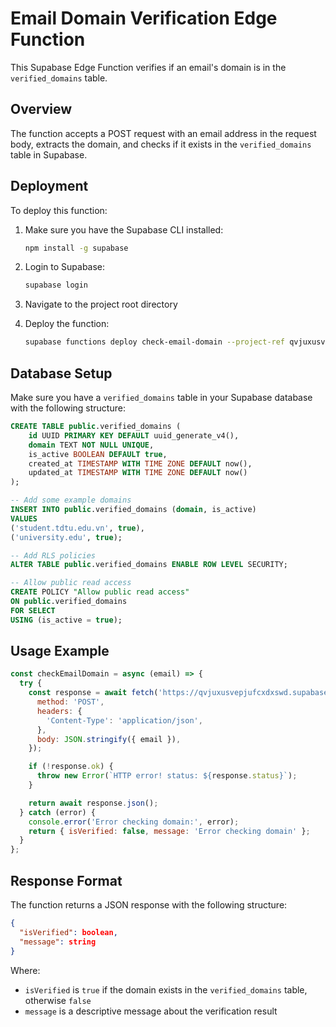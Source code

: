 # Email Domain Verification Edge Function

This Supabase Edge Function verifies if an email's domain is in the `verified_domains` table.

## Overview

The function accepts a POST request with an email address in the request body, extracts the domain, and checks if it exists in the `verified_domains` table in Supabase.

## Deployment

To deploy this function:

1. Make sure you have the Supabase CLI installed:
   ```bash
   npm install -g supabase
   ```

2. Login to Supabase:
   ```bash
   supabase login
   ```

3. Navigate to the project root directory

4. Deploy the function:
   ```bash
   supabase functions deploy check-email-domain --project-ref qvjuxusvepjufcxdxswd
   ```

## Database Setup

Make sure you have a `verified_domains` table in your Supabase database with the following structure:

```sql
CREATE TABLE public.verified_domains (
    id UUID PRIMARY KEY DEFAULT uuid_generate_v4(),
    domain TEXT NOT NULL UNIQUE,
    is_active BOOLEAN DEFAULT true,
    created_at TIMESTAMP WITH TIME ZONE DEFAULT now(),
    updated_at TIMESTAMP WITH TIME ZONE DEFAULT now()
);

-- Add some example domains
INSERT INTO public.verified_domains (domain, is_active) 
VALUES 
('student.tdtu.edu.vn', true),
('university.edu', true);

-- Add RLS policies
ALTER TABLE public.verified_domains ENABLE ROW LEVEL SECURITY;

-- Allow public read access
CREATE POLICY "Allow public read access" 
ON public.verified_domains 
FOR SELECT 
USING (is_active = true);
```

## Usage Example

```javascript
const checkEmailDomain = async (email) => {
  try {
    const response = await fetch('https://qvjuxusvepjufcxdxswd.supabase.co/functions/v1/check-email-domain', {
      method: 'POST',
      headers: {
        'Content-Type': 'application/json',
      },
      body: JSON.stringify({ email }),
    });

    if (!response.ok) {
      throw new Error(`HTTP error! status: ${response.status}`);
    }

    return await response.json();
  } catch (error) {
    console.error('Error checking domain:', error);
    return { isVerified: false, message: 'Error checking domain' };
  }
};
```

## Response Format

The function returns a JSON response with the following structure:

```json
{
  "isVerified": boolean,
  "message": string
}
```

Where:
- `isVerified` is `true` if the domain exists in the `verified_domains` table, otherwise `false`
- `message` is a descriptive message about the verification result 